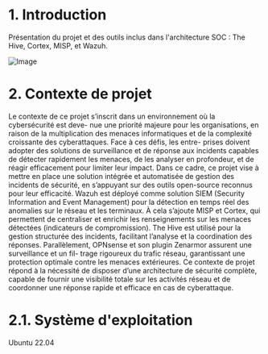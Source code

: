# 1. Introduction
Présentation du projet et des outils inclus dans l'architecture SOC : The Hive, Cortex, MISP, et Wazuh.

![Image](https://github.com/user-attachments/assets/a7786a9b-d630-46aa-8f09-10e71ed1779a)

# 2. Contexte de projet
Le contexte de ce projet s’inscrit dans un environnement où la cybersécurité est deve- nue une priorité majeure pour les organisations, en raison de la multiplication des menaces informatiques et de la complexité croissante des cyberattaques. Face à ces défis, les entre- prises doivent adopter des solutions de surveillance et de réponse aux incidents capables de détecter rapidement les menaces, de les analyser en profondeur, et de réagir efficacement pour limiter leur impact.
Dans ce cadre, ce projet vise à mettre en place une solution intégrée et automatisée de gestion des incidents de sécurité, en s’appuyant sur des outils open-source reconnus pour leur efficacité. Wazuh est déployé comme solution SIEM (Security Information and Event Management) pour la détection en temps réel des anomalies sur le réseau et les terminaux. À cela s’ajoute MISP et Cortex, qui permettent de centraliser et enrichir les renseignements sur les menaces détectées (indicateurs de compromission). The Hive est utilisé pour la gestion structurée des incidents, facilitant l’analyse et la coordination des réponses.
Parallèlement, OPNsense et son plugin Zenarmor assurent une surveillance et un fil- trage rigoureux du trafic réseau, garantissant une protection optimale contre les menaces extérieures. Ce contexte de projet répond à la nécessité de disposer d’une architecture de sécurité complète, capable de fournir une visibilité totale sur les activités réseau et de coordonner une réponse rapide et efficace en cas de cyberattaque.

# 2.1. Système d'exploitation

Ubuntu 22.04 

